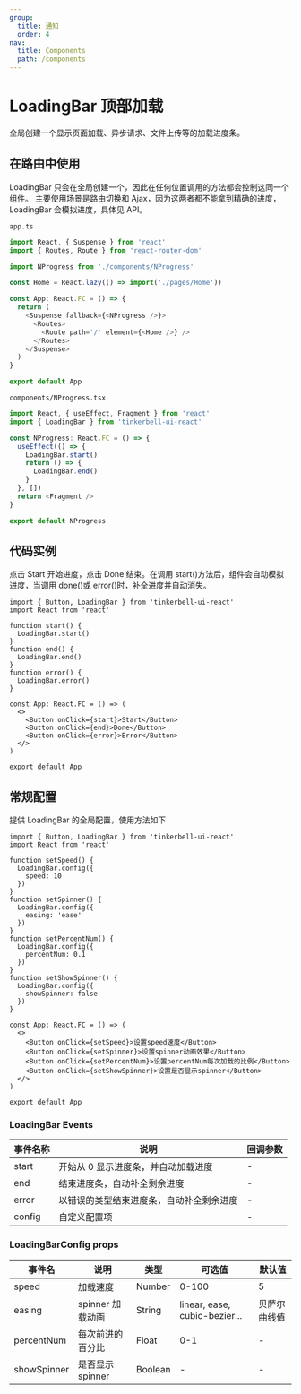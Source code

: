```yaml
---
group:
  title: 通知
  order: 4
nav:
  title: Components
  path: /components
---
```


# LoadingBar 顶部加载

全局创建一个显示页面加载、异步请求、文件上传等的加载进度条。

## 在路由中使用

LoadingBar 只会在全局创建一个，因此在任何位置调用的方法都会控制这同一个组件。 主要使用场景是路由切换和 Ajax，因为这两者都不能拿到精确的进度，LoadingBar 会模拟进度，具体见 API。

`app.ts`

```javascript
import React, { Suspense } from 'react'
import { Routes, Route } from 'react-router-dom'

import NProgress from './components/NProgress'

const Home = React.lazy(() => import('./pages/Home'))

const App: React.FC = () => {
  return (
    <Suspense fallback={<NProgress />}>
      <Routes>
        <Route path='/' element={<Home />} />
      </Routes>
    </Suspense>
  )
}

export default App
```

`components/NProgress.tsx`

```javascript
import React, { useEffect, Fragment } from 'react'
import { LoadingBar } from 'tinkerbell-ui-react'

const NProgress: React.FC = () => {
  useEffect(() => {
    LoadingBar.start()
    return () => {
      LoadingBar.end()
    }
  }, [])
  return <Fragment />
}

export default NProgress
```

## 代码实例

点击 Start 开始进度，点击 Done 结束。在调用 start()方法后，组件会自动模拟进度，当调用 done()或 error()时，补全进度并自动消失。

```tsx
import { Button, LoadingBar } from 'tinkerbell-ui-react'
import React from 'react'

function start() {
  LoadingBar.start()
}
function end() {
  LoadingBar.end()
}
function error() {
  LoadingBar.error()
}

const App: React.FC = () => (
  <>
    <Button onClick={start}>Start</Button>
    <Button onClick={end}>Done</Button>
    <Button onClick={error}>Error</Button>
  </>
)

export default App
```

## 常规配置

提供 LoadingBar 的全局配置，使用方法如下

```tsx
import { Button, LoadingBar } from 'tinkerbell-ui-react'
import React from 'react'

function setSpeed() {
  LoadingBar.config({
    speed: 10
  })
}
function setSpinner() {
  LoadingBar.config({
    easing: 'ease'
  })
}
function setPercentNum() {
  LoadingBar.config({
    percentNum: 0.1
  })
}
function setShowSpinner() {
  LoadingBar.config({
    showSpinner: false
  })
}

const App: React.FC = () => (
  <>
    <Button onClick={setSpeed}>设置speed速度</Button>
    <Button onClick={setSpinner}>设置spinner动画效果</Button>
    <Button onClick={setPercentNum}>设置percentNum每次加载的比例</Button>
    <Button onClick={setShowSpinner}>设置是否显示spinner</Button>
  </>
)

export default App
```

### LoadingBar Events

| 事件名称 | 说明                                     | 回调参数 |
| -------- | ---------------------------------------- | -------- |
| start    | 开始从 0 显示进度条，并自动加载进度      | -        |
| end      | 结束进度条，自动补全剩余进度             | -        |
| error    | 以错误的类型结束进度条，自动补全剩余进度 | -        |
| config   | 自定义配置项                             | -        |

### LoadingBarConfig props

| 事件名      | 说明             | 类型    | 可选值                        | 默认值       |
| ----------- | ---------------- | ------- | ----------------------------- | ------------ |
| speed       | 加载速度         | Number  | 0-100                         | 5            |
| easing      | spinner 加载动画 | String  | linear, ease, cubic-bezier... | 贝萨尔曲线值 |
| percentNum  | 每次前进的百分比 | Float   | 0-1                           | -            |
| showSpinner | 是否显示 spinner | Boolean | -                             | -            |
